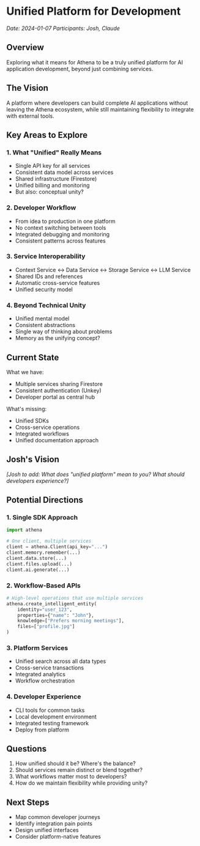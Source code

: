 # Unified Platform for Development
*Date: 2024-01-07*
*Participants: Josh, Claude*

## Overview

Exploring what it means for Athena to be a truly unified platform for AI application development, beyond just combining services.

## The Vision

A platform where developers can build complete AI applications without leaving the Athena ecosystem, while still maintaining flexibility to integrate with external tools.

## Key Areas to Explore

### 1. What "Unified" Really Means
- Single API key for all services
- Consistent data model across services
- Shared infrastructure (Firestore)
- Unified billing and monitoring
- But also: conceptual unity?

### 2. Developer Workflow
- From idea to production in one platform
- No context switching between tools
- Integrated debugging and monitoring
- Consistent patterns across features

### 3. Service Interoperability
- Context Service ↔ Data Service ↔ Storage Service ↔ LLM Service
- Shared IDs and references
- Automatic cross-service features
- Unified security model

### 4. Beyond Technical Unity
- Unified mental model
- Consistent abstractions
- Single way of thinking about problems
- Memory as the unifying concept?

## Current State

What we have:
- Multiple services sharing Firestore
- Consistent authentication (Unkey)
- Developer portal as central hub

What's missing:
- Unified SDKs
- Cross-service operations
- Integrated workflows
- Unified documentation approach

## Josh's Vision

*[Josh to add: What does "unified platform" mean to you? What should developers experience?]*

## Potential Directions

### 1. **Single SDK Approach**
```python
import athena

# One client, multiple services
client = athena.Client(api_key="...")
client.memory.remember(...)
client.data.store(...)
client.files.upload(...)
client.ai.generate(...)
```

### 2. **Workflow-Based APIs**
```python
# High-level operations that use multiple services
athena.create_intelligent_entity(
    identity="user_123",
    properties={"name": "John"},
    knowledge=["Prefers morning meetings"],
    files=["profile.jpg"]
)
```

### 3. **Platform Services**
- Unified search across all data types
- Cross-service transactions
- Integrated analytics
- Workflow orchestration

### 4. **Developer Experience**
- CLI tools for common tasks
- Local development environment
- Integrated testing framework
- Deploy from platform

## Questions

1. How unified should it be? Where's the balance?
2. Should services remain distinct or blend together?
3. What workflows matter most to developers?
4. How do we maintain flexibility while providing unity?

## Next Steps

- Map common developer journeys
- Identify integration pain points
- Design unified interfaces
- Consider platform-native features